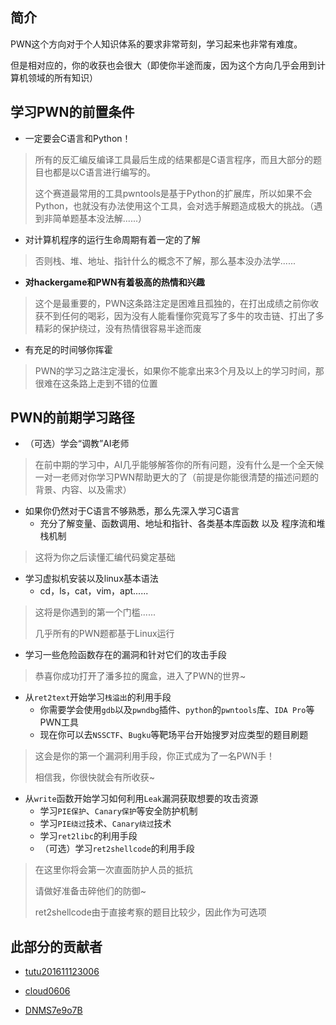 ## 简介

PWN这个方向对于个人知识体系的要求非常苛刻，学习起来也非常有难度。

但是相对应的，你的收获也会很大（即使你半途而废，因为这个方向几乎会用到计算机领域的所有知识）

## 学习PWN的前置条件

-   一定要会C语言和Python！

>   所有的反汇编反编译工具最后生成的结果都是C语言程序，而且大部分的题目也都是以C语言进行编写的。
>
>   这个赛道最常用的工具pwntools是基于Python的扩展库，所以如果不会Python，也就没有办法使用这个工具，会对选手解题造成极大的挑战。（遇到非简单题基本没法解......）

-   对计算机程序的运行生命周期有着一定的了解

>   否则栈、堆、地址、指针什么的概念不了解，那么基本没办法学......

-   **对hackergame和PWN有着极高的热情和兴趣**

>   这个是最重要的，PWN这条路注定是困难且孤独的，在打出成绩之前你收获不到任何的喝彩，因为没有人能看懂你究竟写了多牛的攻击链、打出了多精彩的保护绕过，没有热情很容易半途而废

-   有充足的时间够你挥霍

>   PWN的学习之路注定漫长，如果你不能拿出来3个月及以上的学习时间，那很难在这条路上走到不错的位置

## PWN的前期学习路径

-   （可选）学会“调教”AI老师

>   在前中期的学习中，AI几乎能够解答你的所有问题，没有什么是一个全天候一对一老师对你学习PWN帮助更大的了（前提是你能很清楚的描述问题的背景、内容、以及需求）

-   如果你仍然对于C语言不够熟悉，那么先深入学习C语言
	-   充分了解变量、函数调用、地址和指针、各类基本库函数 以及 程序流和堆栈机制

>   这将为你之后读懂汇编代码奠定基础

-   学习虚拟机安装以及linux基本语法
	-   cd，ls，cat，vim，apt......

>   这将是你遇到的第一个门槛......
>
>   几乎所有的PWN题都基于Linux运行

-   学习一些危险函数存在的漏洞和针对它们的攻击手段

>   恭喜你成功打开了潘多拉的魔盒，进入了PWN的世界~

-   从`ret2text`开始学习`栈溢出`的利用手段
	-   你需要学会使用`gdb`以及`pwndbg`插件、`python`的`pwntools`库、`IDA Pro`等PWN工具
	-   现在你可以去`NSSCTF`、`Bugku`等靶场平台开始搜罗对应类型的题目刷题

>   这会是你的第一个漏洞利用手段，你正式成为了一名PWN手！
>
>   相信我，你很快就会有所收获~

-   从`write`函数开始学习如何利用`Leak`漏洞获取想要的攻击资源
	-   学习`PIE保护`、`Canary保护`等安全防护机制
	-   学习`PIE绕过`技术、`Canary绕过`技术
	-   学习`ret2libc`的利用手段
	-   （可选）学习`ret2shellcode`的利用手段

>   在这里你将会第一次直面防护人员的抵抗
>
>   请做好准备击碎他们的防御~
>
>   ret2shellcode由于直接考察的题目比较少，因此作为可选项

## 此部分的贡献者

- [tutu201611123006](https://github.com/tutu201611123006)
- [cloud0606](https://github.com/cloud0606)        

- [DNMS7e9o7B](https://github.com/DNMS739078)

